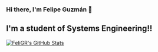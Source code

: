 ### Hi there, I'm Felipe Guzmán 👋

## I'm a student of Systems Engineering!!

<!-- - 🌱 I’m currently learning
- 🥅 2020 Goals: Learn new technologies
- ⚡ Fun fact: I love to play video games -->


<a href="https://github.com/FeliGR">
  <img align="center" alt="FeliGR's GitHub Stats" src="(https://github-readme-stats.vercel.app/api?username=anuraghazra&show_icons=true&theme=dark" />
</a>

<!-- <a href="https://github.com/FeliGR">
  <img align="center" src="https://github-readme-stats.vercel.app/api/top-langs/?username=FeliGR&layout=compact&theme=highcontrast" />
</a> -->